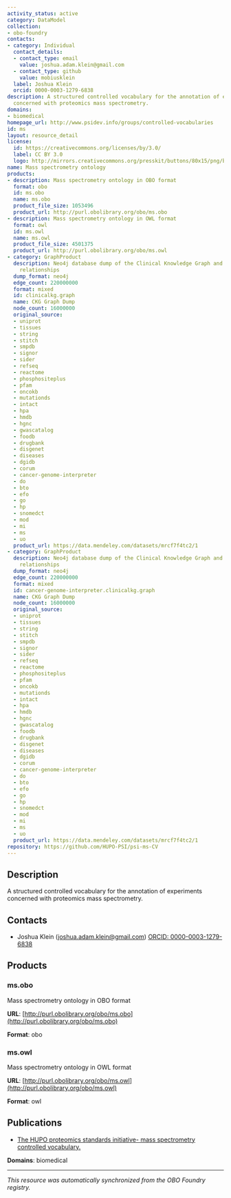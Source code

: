 ```yaml
---
activity_status: active
category: DataModel
collection:
- obo-foundry
contacts:
- category: Individual
  contact_details:
  - contact_type: email
    value: joshua.adam.klein@gmail.com
  - contact_type: github
    value: mobiusklein
  label: Joshua Klein
  orcid: 0000-0003-1279-6838
description: A structured controlled vocabulary for the annotation of experiments
  concerned with proteomics mass spectrometry.
domains:
- biomedical
homepage_url: http://www.psidev.info/groups/controlled-vocabularies
id: ms
layout: resource_detail
license:
  id: https://creativecommons.org/licenses/by/3.0/
  label: CC BY 3.0
  logo: http://mirrors.creativecommons.org/presskit/buttons/80x15/png/by.png
name: Mass spectrometry ontology
products:
- description: Mass spectrometry ontology in OBO format
  format: obo
  id: ms.obo
  name: ms.obo
  product_file_size: 1053496
  product_url: http://purl.obolibrary.org/obo/ms.obo
- description: Mass spectrometry ontology in OWL format
  format: owl
  id: ms.owl
  name: ms.owl
  product_file_size: 4501375
  product_url: http://purl.obolibrary.org/obo/ms.owl
- category: GraphProduct
  description: Neo4j database dump of the Clinical Knowledge Graph and additional
    relationships
  dump_format: neo4j
  edge_count: 220000000
  format: mixed
  id: clinicalkg.graph
  name: CKG Graph Dump
  node_count: 16000000
  original_source:
  - uniprot
  - tissues
  - string
  - stitch
  - smpdb
  - signor
  - sider
  - refseq
  - reactome
  - phosphositeplus
  - pfam
  - oncokb
  - mutationds
  - intact
  - hpa
  - hmdb
  - hgnc
  - gwascatalog
  - foodb
  - drugbank
  - disgenet
  - diseases
  - dgidb
  - corum
  - cancer-genome-interpreter
  - do
  - bto
  - efo
  - go
  - hp
  - snomedct
  - mod
  - mi
  - ms
  - uo
  product_url: https://data.mendeley.com/datasets/mrcf7f4tc2/1
- category: GraphProduct
  description: Neo4j database dump of the Clinical Knowledge Graph and additional
    relationships
  dump_format: neo4j
  edge_count: 220000000
  format: mixed
  id: cancer-genome-interpreter.clinicalkg.graph
  name: CKG Graph Dump
  node_count: 16000000
  original_source:
  - uniprot
  - tissues
  - string
  - stitch
  - smpdb
  - signor
  - sider
  - refseq
  - reactome
  - phosphositeplus
  - pfam
  - oncokb
  - mutationds
  - intact
  - hpa
  - hmdb
  - hgnc
  - gwascatalog
  - foodb
  - drugbank
  - disgenet
  - diseases
  - dgidb
  - corum
  - cancer-genome-interpreter
  - do
  - bto
  - efo
  - go
  - hp
  - snomedct
  - mod
  - mi
  - ms
  - uo
  product_url: https://data.mendeley.com/datasets/mrcf7f4tc2/1
repository: https://github.com/HUPO-PSI/psi-ms-CV
---
```

## Description

A structured controlled vocabulary for the annotation of experiments concerned with proteomics mass spectrometry.

## Contacts

- Joshua Klein (joshua.adam.klein@gmail.com) [ORCID: 0000-0003-1279-6838](https://orcid.org/0000-0003-1279-6838)

## Products

### ms.obo

Mass spectrometry ontology in OBO format

**URL**: [http://purl.obolibrary.org/obo/ms.obo](http://purl.obolibrary.org/obo/ms.obo)

**Format**: obo

### ms.owl

Mass spectrometry ontology in OWL format

**URL**: [http://purl.obolibrary.org/obo/ms.owl](http://purl.obolibrary.org/obo/ms.owl)

**Format**: owl

## Publications

- [The HUPO proteomics standards initiative- mass spectrometry controlled vocabulary.](https://www.ncbi.nlm.nih.gov/pubmed/23482073)

**Domains**: biomedical

---

*This resource was automatically synchronized from the OBO Foundry registry.*